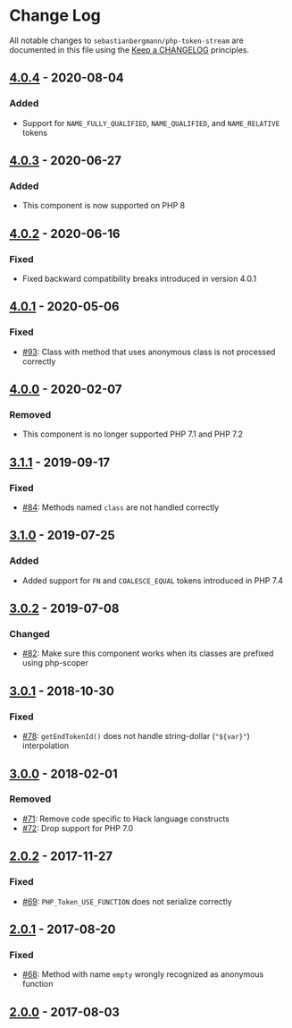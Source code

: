 # Change Log

All notable changes to `sebastianbergmann/php-token-stream` are documented in this file using the [Keep a CHANGELOG](http://keepachangelog.com/) principles.

## [4.0.4] - 2020-08-04

### Added

* Support for `NAME_FULLY_QUALIFIED`, `NAME_QUALIFIED`, and `NAME_RELATIVE` tokens

## [4.0.3] - 2020-06-27

### Added

* This component is now supported on PHP 8

## [4.0.2] - 2020-06-16

### Fixed

* Fixed backward compatibility breaks introduced in version 4.0.1

## [4.0.1] - 2020-05-06

### Fixed

* [#93](https://github.com/sebastianbergmann/php-token-stream/issues/93): Class with method that uses anonymous class is not processed correctly

## [4.0.0] - 2020-02-07

### Removed

* This component is no longer supported PHP 7.1 and PHP 7.2

## [3.1.1] - 2019-09-17

### Fixed

* [#84](https://github.com/sebastianbergmann/php-token-stream/issues/84): Methods named `class` are not handled correctly

## [3.1.0] - 2019-07-25

### Added

* Added support for `FN` and `COALESCE_EQUAL` tokens introduced in PHP 7.4

## [3.0.2] - 2019-07-08

### Changed

* [#82](https://github.com/sebastianbergmann/php-token-stream/issues/82): Make sure this component works when its classes are prefixed using php-scoper

## [3.0.1] - 2018-10-30

### Fixed

* [#78](https://github.com/sebastianbergmann/php-token-stream/pull/78): `getEndTokenId()` does not handle string-dollar (`"${var}"`) interpolation

## [3.0.0] - 2018-02-01

### Removed

* [#71](https://github.com/sebastianbergmann/php-token-stream/issues/71): Remove code specific to Hack language constructs
* [#72](https://github.com/sebastianbergmann/php-token-stream/issues/72): Drop support for PHP 7.0

## [2.0.2] - 2017-11-27

### Fixed

* [#69](https://github.com/sebastianbergmann/php-token-stream/issues/69): `PHP_Token_USE_FUNCTION` does not serialize correctly

## [2.0.1] - 2017-08-20

### Fixed

* [#68](https://github.com/sebastianbergmann/php-token-stream/issues/68): Method with name `empty` wrongly recognized as anonymous function

## [2.0.0] - 2017-08-03

[4.0.4]: https://github.com/sebastianbergmann/php-token-stream/compare/4.0.3...4.0.4
[4.0.3]: https://github.com/sebastianbergmann/php-token-stream/compare/4.0.2...4.0.3
[4.0.2]: https://github.com/sebastianbergmann/php-token-stream/compare/4.0.1...4.0.2
[4.0.1]: https://github.com/sebastianbergmann/php-token-stream/compare/4.0.0...4.0.1
[4.0.0]: https://github.com/sebastianbergmann/php-token-stream/compare/3.1.1...4.0.0
[3.1.1]: https://github.com/sebastianbergmann/php-token-stream/compare/3.1.0...3.1.1
[3.1.0]: https://github.com/sebastianbergmann/php-token-stream/compare/3.0.2...3.1.0
[3.0.2]: https://github.com/sebastianbergmann/php-token-stream/compare/3.0.1...3.0.2
[3.0.1]: https://github.com/sebastianbergmann/php-token-stream/compare/3.0.0...3.0.1
[3.0.0]: https://github.com/sebastianbergmann/php-token-stream/compare/2.0...3.0.0
[2.0.2]: https://github.com/sebastianbergmann/php-token-stream/compare/2.0.1...2.0.2
[2.0.1]: https://github.com/sebastianbergmann/php-token-stream/compare/2.0.0...2.0.1
[2.0.0]: https://github.com/sebastianbergmann/php-token-stream/compare/1.4.11...2.0.0

